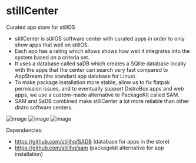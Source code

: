 # stillCenter
Curated app store for stillOS

- stillCenter is stillOS software center with curated apps in order to only show apps that well on stillOS.
- Each app has a rating which allows shows how well it integrates into the system based on a criteria set.
- It uses a database called saDB which creates a SQlite database locally with the apps that the center can search very fast compared to AppStream (the standard app database for Linux). 
- To make package installation more stable, allow us to fix flatpak permission issues, and to eventually support DistroBox apps and web apps, we use a custom-made alternative to PackageKit called SAM. 
- SAM and SaDB combined make stillCenter a lot more reliable than other distro software centers.

![image](https://github.com/user-attachments/assets/394f756f-5e6a-4c96-9d23-c280327b3ebd)
![image](https://github.com/user-attachments/assets/2f39b203-fbc8-40cc-835e-862c21952cef)
![image](https://github.com/user-attachments/assets/b32211fa-c91d-4e99-8a3e-8cda362d62c0)

Dependencies:
- https://github.com/stillhq/SADB (database for apps in the store)
- https://github.com/stillhq/sam (packagekit alternative for app installation)
